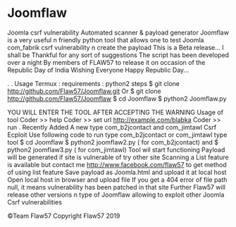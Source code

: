 # Joomflaw
Joomla csrf vulnerability  Automated scanner & payload generator 
Joomflaw is a very useful n friendly python tool that allows one to test Joomla com_fabrik csrf vulnerability n create the payload 
This is a Beta release... I shall be Thankful for any sort of suggestions 
The script has been developed over a night By members of FLAW57 to release it on occasion of the Republic Day of India 
Wishing Everyone Happy Republic Day... 

. 
. 
Usage 
Termux :
requirements : python2 
steps 
$ git clone http://github.com/Flaw57/Joomflaw.git 
Or 
$ git clone http://github.com/Flaw57/Joomflaw
$ cd Joomflaw
$ python2 Joomflaw.py

YOU WILL ENTER THE TOOL AFTER ACCEPTING THE WARNING 
Usage of tool 
Coder >> help 
Coder >> set url http://example.com/blabka
Coder >> run
. 
Recently Added A new type com_b2jcontact and com_jimtawl Csrf Ecploit 
Use following code to run type com_b2jcontact or com_jimtawl type tool 
$ cd Joomflaw
$ python2 joomflaw2.py ( for com_b2jcontact) and $ python2 joomflaw3.py ( for com_jimtawl) 
Tool wil start functioning 
Payload will be generated if site is vulnerable of try other site 
Scanning a List feature is available but contact me http://www.facebook.com/flaw57 to get method of using list feature
Save payload as Joomla.html and upload it at local host 
Open local host in browser and upload file 
If you get a 404 error of file path null, it means vulnerability has been patched in that site 
Further Flaw57 will release other versions n type of Joomflaw allowing to exploit other Joomla Csrf vulnerabilities 

©Team Flaw57 Copyright Flaw57 2019
